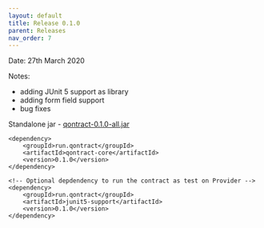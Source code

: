```yaml
---
layout: default
title: Release 0.1.0
parent: Releases
nav_order: 7
---
```

Date: 27th March 2020

Notes:
* adding JUnit 5 support as library
* adding form field support
* bug fixes

Standalone jar - [qontract-0.1.0-all.jar](https://github.com/qontract/qontract/releases/download/0.1/qontract-0.1.0-all.jar)

```
<dependency>
    <groupId>run.qontract</groupId>
    <artifactId>qontract-core</artifactId>
    <version>0.1.0</version>
</dependency>

<!-- Optional depdendency to run the contract as test on Provider -->
<dependency>
    <groupId>run.qontract</groupId>
    <artifactId>junit5-support</artifactId>
    <version>0.1.0</version>
</dependency>
```
